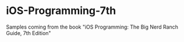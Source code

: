 # iOS-Programming-7th
Samples coming from the book "iOS Programming: The Big Nerd Ranch Guide, 7th Edition"
